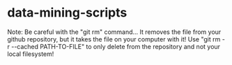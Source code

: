 # data-mining-scripts


Note: Be careful with the "git rm" command... It removes the file from your github repository, but it takes the file on your computer with it! Use "git rm -r --cached PATH-TO-FILE" to only delete from the repository and not your local filesystem!
